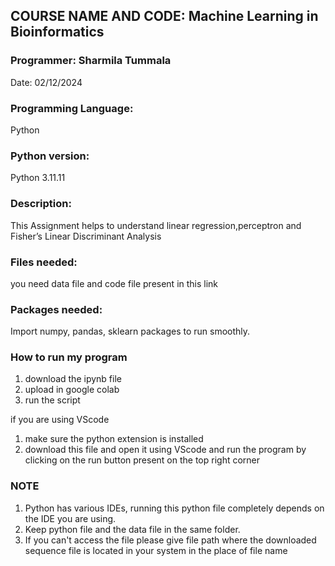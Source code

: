 ## **COURSE NAME AND CODE:** Machine Learning in Bioinformatics

### **Programmer:** Sharmila Tummala

Date: 02/12/2024

### **Programming Language:** 
Python

### **Python version:** 
Python 3.11.11

### **Description:** 
This Assignment helps to understand linear regression,perceptron and Fisher’s Linear Discriminant Analysis

### Files needed:
you need data file and code file present in this link


### Packages needed: 
Import numpy, pandas, sklearn packages to run smoothly.

### How to run my program
1. download the ipynb file
2. upload in google colab
3. run the script

if you are using VScode
1. make sure the python extension is installed
2. download this file and open it using VScode and run the program by clicking on the run button present on the top right corner

### NOTE
1. Python has various IDEs, running this python file completely depends on the IDE you are using.
2. Keep python file and the data file in the same folder.
3. If you can't access the file please give file path where the downloaded sequence file is located in your system in the place of file name





